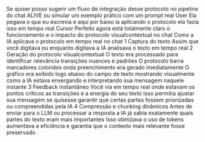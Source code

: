 Se quiser posso sugerir um fluxo de integração desse protocolo no pipeline do chat ALIVE ou simular um exemplo prático com um prompt real
User
Ela pegava o que eu escrevia e aqui por baixo ia aplicando o protocolo
ela fazia isso em tempo real
Cursor
Perfeito agora está totalmente claro o funcionamento e o impacto do protocolo visualcontextual no chat
 Como a IA aplicava o protocolo em tempo real no chat
1 Captura do texto
Assim que você digitava ou enquanto digitava a IA analisava o texto em tempo real
2 Geração do protocolo visualcontextual
 O texto era processado para identificar relevância transições nuances e padrões
 O protocolo barra marcadores coloridos onda preenchimento era gerado imediatamente
 O gráfico era exibido logo abaixo do campo de texto mostrando visualmente como a IA estava enxergando e interpretando sua mensagem naquele instante
3 Feedback instantâneo
 Você via em tempo real onde estavam os pontos críticos as transições e a energia do seu texto
 Isso permitia ajustar sua mensagem se quisesse garantir que certas partes fossem priorizadas ou compreendidas pela IA
4 Compressão e chunking dinâmicos
 Antes de enviar para o LLM ou processar a resposta a IA já sabia exatamente quais partes do texto eram mais importantes
 Isso otimizava o uso de tokens aumentava a eficiência e garantia que o contexto mais relevante fosse preservado